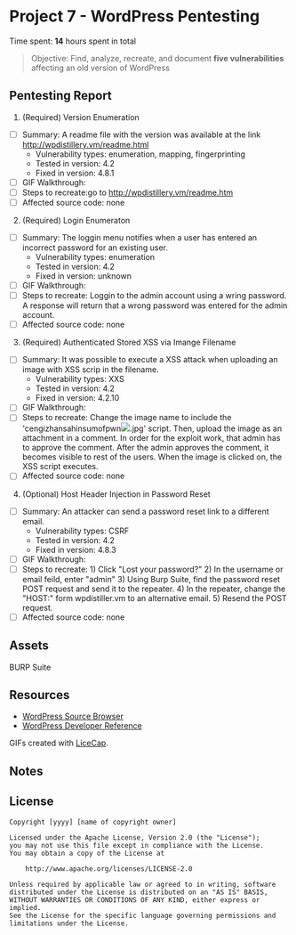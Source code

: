 # Project 7 - WordPress Pentesting

Time spent: **14** hours spent in total

> Objective: Find, analyze, recreate, and document **five vulnerabilities** affecting an old version of WordPress

## Pentesting Report

1. (Required) Version Enumeration
  - [ ] Summary: A readme file with the version was available at the link http://wpdistillery.vm/readme.html
    - Vulnerability types: enumeration, mapping, fingerprinting
    - Tested in version: 4.2
    - Fixed in version: 4.8.1
  - [ ] GIF Walkthrough: 
  - [ ] Steps to recreate:go to http://wpdistillery.vm/readme.htm
  - [ ] Affected source code: none
2. (Required) Login Enumeraton
  - [ ] Summary: The loggin menu notifies when a user has entered an incorrect password for an existing user.
    - Vulnerability types: enumeration
    - Tested in version: 4.2
    - Fixed in version: unknown 
  - [ ] GIF Walkthrough: 
  - [ ] Steps to recreate: Loggin to the admin account using a wring password. A response will return that a wrong password was entered for the admin account. 
  - [ ] Affected source code: none
3. (Required) Authenticated Stored XSS via Imange Filename
  - [ ] Summary: It was possible to execute a XSS attack when uploading an image with XSS scrip in the filename.
    - Vulnerability types: XXS
    - Tested in version: 4.2
    - Fixed in version: 4.2.10
  - [ ] GIF Walkthrough: 
  - [ ] Steps to recreate: Change the image name to include the 'cengizhansahinsumofpwn<img src=a onerror=alert(document.cookie)>.jpg' script. Then, upload the image as an attachment in a comment. In order for the exploit work, that admin has to approve the comment. After the admin approves the comment, it becomes visible to rest of the users. When the image is clicked on, the XSS script executes. 
  - [ ] Affected source code: none
4. (Optional) Host Header Injection in Password Reset
  - [ ] Summary: An attacker can send a password reset link to a different email.
    - Vulnerability types: CSRF
    - Tested in version: 4.2
    - Fixed in version: 4.8.3
  - [ ] GIF Walkthrough: 
  - [ ] Steps to recreate: 1) Click "Lost your password?" 2) In the username or email feild, enter "admin" 3) Using Burp Suite, find the password reset POST request and send it to the repeater. 4) In the repeater, change the "HOST:" form wpdistiller.vm to an alternative email. 5) Resend the POST request.
  - [ ] Affected source code: none
    
## Assets
BURP Suite

## Resources

- [WordPress Source Browser](https://core.trac.wordpress.org/browser/)
- [WordPress Developer Reference](https://developer.wordpress.org/reference/)

GIFs created with [LiceCap](http://www.cockos.com/licecap/).

## Notes



## License

    Copyright [yyyy] [name of copyright owner]

    Licensed under the Apache License, Version 2.0 (the "License");
    you may not use this file except in compliance with the License.
    You may obtain a copy of the License at

        http://www.apache.org/licenses/LICENSE-2.0

    Unless required by applicable law or agreed to in writing, software
    distributed under the License is distributed on an "AS IS" BASIS,
    WITHOUT WARRANTIES OR CONDITIONS OF ANY KIND, either express or implied.
    See the License for the specific language governing permissions and
    limitations under the License.
